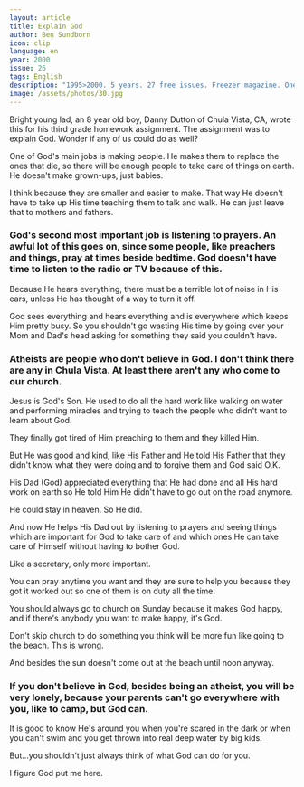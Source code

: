 ```yaml
---
layout: article
title: Explain God
author: Ben Sundborn
icon: clip
language: en
year: 2000
issue: 26
tags: English
description: "1995>2000. 5 years. 27 free issues. Freezer magazine. One of God's main jobs is making people. He makes them to replace the ones that die, so there will be enough people to take care of things on earth. He doesn't make grown-ups, just babies."
image: /assets/photos/30.jpg
---
```


Bright young lad, an 8 year old boy, Danny Dutton of Chula Vista, CA, wrote this for his third grade homework assignment. The assignment was to explain God. Wonder if any of us could do as well?

One of God's main jobs is making people. He makes them to replace the ones that die, so there will be enough people to take care of things on earth. He doesn't make grown-ups, just babies.

I think because they are smaller and easier to make. That way He doesn't have to take up His time teaching them to talk and walk. He can just leave that to mothers and fathers.

### God's second most important job is listening to prayers. An awful lot of this goes on, since some people, like preachers and things, pray at times beside bedtime. God doesn't have time to listen to the radio or TV because of this.

Because He hears everything, there must be a terrible lot of noise in His ears, unless He has thought of a way to turn it off.

God sees everything and hears everything and is everywhere which keeps Him pretty busy. So you shouldn't go wasting His time by going over your Mom and Dad's head asking for something they said you couldn't have.

### Atheists are people who don't believe in God. I don't think there are any in Chula Vista. At least there aren't any who come to our church.

Jesus is God's Son. He used to do all the hard work like walking on water and performing miracles and trying to teach the people who didn't want to learn about God.

They finally got tired of Him preaching to them and they killed Him.

But He was good and kind, like His Father and He told His Father that they didn't know what they were doing and to forgive them and God said O.K.

His Dad (God) appreciated everything that He had done and all His hard work on earth so He told Him He didn't have to go out on the road anymore.

He could stay in heaven. So He did.

And now He helps His Dad out by listening to prayers and seeing things which are important for God to take care of and which ones He can take care of Himself without having to bother God.

Like a secretary, only more important.

You can pray anytime you want and they are sure to help you because they got it worked out so one of them is on duty all the time.

You should always go to church on Sunday because it makes God happy, and if there's anybody you want to make happy, it's God.

Don't skip church to do something you think will be more fun like going to the beach. This is wrong.

And besides the sun doesn't come out at the beach until noon anyway.

### If you don't believe in God, besides being an atheist, you will be very lonely, because your parents can't go everywhere with you, like to camp, but God can.

It is good to know He's around you when you're scared in the dark or when you can't swim and you get thrown into real deep water by big kids.

But...you shouldn't just always think of what God can do for you.

I figure God put me here.
